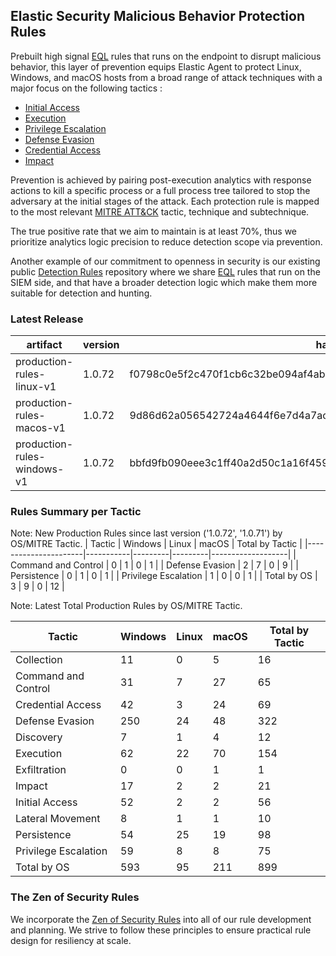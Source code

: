 ## Elastic Security Malicious Behavior Protection Rules

Prebuilt high signal [EQL](https://www.elastic.co/guide/en/elasticsearch/reference/current/eql.html) rules that runs on the endpoint to disrupt malicious behavior, this layer of prevention equips Elastic Agent to protect Linux, Windows, and macOS hosts from a broad range of attack techniques with a major focus on the following tactics :

- [Initial Access](https://attack.mitre.org/tactics/TA0001/)
- [Execution](https://attack.mitre.org/tactics/TA0002/)
- [Privilege Escalation](https://attack.mitre.org/tactics/TA0004/)
- [Defense Evasion](https://attack.mitre.org/tactics/TA0005/)
- [Credential Access](https://attack.mitre.org/tactics/TA0006/)
- [Impact](https://attack.mitre.org/tactics/TA0040/)

Prevention is achieved by pairing post-execution analytics with response actions to kill a specific process or a full process tree tailored to stop the adversary at the initial stages of the attack. Each protection rule is mapped to the most relevant [MITRE ATT&CK](https://attack.mitre.org/) tactic,  technique and subtechnique.

The true positive rate that we aim to maintain is at least 70%, thus we prioritize analytics logic precision to reduce detection scope via prevention.

Another example of our commitment to openness in security is our existing public [Detection Rules](https://github.com/elastic/detection-rules) repository where we share [EQL](https://www.elastic.co/guide/en/elasticsearch/reference/current/eql.html) rules that run on the SIEM side, and that have a broader detection logic which make them more suitable for detection and hunting.


### Latest Release

| artifact             | version        | hash            |
| -------------------- | -------------- | --------------- |
| production-rules-linux-v1 | 1.0.72 | f0798c0e5f2c470f1cb6c32be094af4ab0dd97699b75677b6a980a1676467bfb |
| production-rules-macos-v1 | 1.0.72 | 9d86d62a056542724a4644f6e7d4a7ac3de572efbba79c922a96107e4c12137a |
| production-rules-windows-v1 | 1.0.72 | bbfd9fb090eee3c1ff40a2d50c1a16f459e2dfe1e6e5365a96aab0a10fd1f3c4 |

### Rules Summary per Tactic

Note: New Production Rules since last version ('1.0.72', '1.0.71') by OS/MITRE Tactic.
| Tactic               |   Windows |   Linux |   macOS |   Total by Tactic |
|----------------------|-----------|---------|---------|-------------------|
| Command and Control  |         0 |       1 |       0 |                 1 |
| Defense Evasion      |         2 |       7 |       0 |                 9 |
| Persistence          |         0 |       1 |       0 |                 1 |
| Privilege Escalation |         1 |       0 |       0 |                 1 |
| Total by OS          |         3 |       9 |       0 |                12 |

Note: Latest Total Production Rules by OS/MITRE Tactic.

| Tactic               |   Windows |   Linux |   macOS |   Total by Tactic |
|----------------------|-----------|---------|---------|-------------------|
| Collection           |        11 |       0 |       5 |                16 |
| Command and Control  |        31 |       7 |      27 |                65 |
| Credential Access    |        42 |       3 |      24 |                69 |
| Defense Evasion      |       250 |      24 |      48 |               322 |
| Discovery            |         7 |       1 |       4 |                12 |
| Execution            |        62 |      22 |      70 |               154 |
| Exfiltration         |         0 |       0 |       1 |                 1 |
| Impact               |        17 |       2 |       2 |                21 |
| Initial Access       |        52 |       2 |       2 |                56 |
| Lateral Movement     |         8 |       1 |       1 |                10 |
| Persistence          |        54 |      25 |      19 |                98 |
| Privilege Escalation |        59 |       8 |       8 |                75 |
| Total by OS          |       593 |      95 |     211 |               899 |



### The Zen of Security Rules

We incorporate the [Zen of Security Rules](https://zenofsecurity.io/rules) into all of our rule development and planning. We strive to follow these principles to ensure practical rule design for resiliency at scale. 

